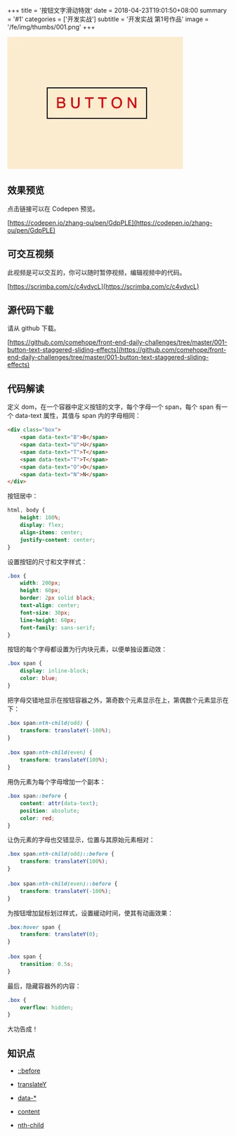 +++
title = '按钮文字滑动特效'
date = 2018-04-23T19:01:50+08:00
summary = '#1'
categories = ['开发实战']
subtitle = '开发实战 第1号作品'
image = '/fe/img/thumbs/001.png'
+++

![](./work.webp)

## 效果预览

点击链接可以在 Codepen 预览。

[https://codepen.io/zhang-ou/pen/GdpPLE](https://codepen.io/zhang-ou/pen/GdpPLE)

## 可交互视频

此视频是可以交互的，你可以随时暂停视频，编辑视频中的代码。

[https://scrimba.com/c/c4vdvcL](https://scrimba.com/c/c4vdvcL)

## 源代码下载

请从 github 下载。

[https://github.com/comehope/front-end-daily-challenges/tree/master/001-button-text-staggered-sliding-effects](https://github.com/comehope/front-end-daily-challenges/tree/master/001-button-text-staggered-sliding-effects)

## 代码解读

定义 dom，在一个容器中定义按钮的文字，每个字母一个 span，每个 span 有一个 data-text 属性，其值与 span 内的字母相同：
```html
<div class="box">
    <span data-text="B">B</span>
    <span data-text="U">U</span>
    <span data-text="T">T</span>
    <span data-text="T">T</span>
    <span data-text="O">O</span>
    <span data-text="N">N</span>
</div>
```

按钮居中：
```css
html, body {
    height: 100%;
    display: flex;
    align-items: center;
    justify-content: center;
}
```

设置按钮的尺寸和文字样式：
```css
.box {
    width: 200px;
    height: 60px;
    border: 2px solid black;
    text-align: center;
    font-size: 30px;
    line-height: 60px;
    font-family: sans-serif;
}
```

按钮的每个字母都设置为行内块元素，以便单独设置动效：
```css
.box span {
    display: inline-block;
    color: blue;
}
```

把字母交错地显示在按钮容器之外，第奇数个元素显示在上，第偶数个元素显示在下：
```css
.box span:nth-child(odd) {
    transform: translateY(-100%);
}

.box span:nth-child(even) {
    transform: translateY(100%);
}
```

用伪元素为每个字母增加一个副本：
```css
.box span::before {
    content: attr(data-text);
    position: absolute;
    color: red;
}
```

让伪元素的字母也交错显示，位置与其原始元素相对：
```css
.box span:nth-child(odd)::before {
    transform: translateY(100%);
}

.box span:nth-child(even)::before {
    transform: translateY(-100%);
}
```

为按钮增加鼠标划过样式，设置緩动时间，使其有动画效果：
```css
.box:hover span {
    transform: translateY(0);
}

.box span {
    transition: 0.5s;
}
```

最后，隐藏容器外的内容：
```css
.box {
    overflow: hidden;
}
```

大功告成！

## 知识点

* [::before](https://developer.mozilla.org/en-US/docs/Web/CSS/::before)

* [translateY](https://developer.mozilla.org/en-US/docs/Web/CSS/transform-function/translateY)

* [data-*](https://developer.mozilla.org/en-US/docs/Web/HTML/Global_attributes/data-%2A)

* [content](https://developer.mozilla.org/en-US/docs/Web/CSS/content)

* [nth-child](https://developer.mozilla.org/en-US/docs/Web/CSS/:nth-child)
